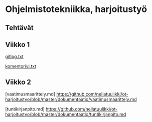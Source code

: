 # Ohjelmistotekniikka, harjoitustyö



## Tehtävät

## Viikko 1


[gitlog.txt](https://github.com/nellatuulikki/ot-harjoitustyo/blob/master/laskarit/viikko1/gitlog.txt)

[komentorivi.txt](https://github.com/nellatuulikki/ot-harjoitustyo/blob/master/laskarit/viikko1/komentorivi.txt)

## Viikko 2

[vaatimusmaarittely.md] https://github.com/nellatuulikki/ot-harjoitustyo/blob/master/dokumentaatio/vaatimusmaarittely.md

[tuntikirjanpito.md] https://github.com/nellatuulikki/ot-harjoitustyo/blob/master/dokumentaatio/tuntikirjanpito.md
